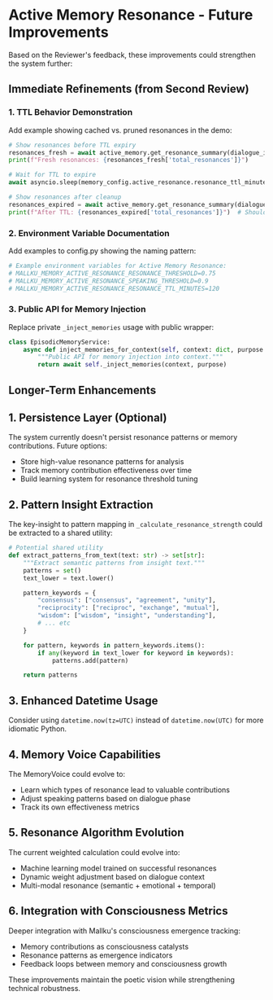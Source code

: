 # Active Memory Resonance - Future Improvements

Based on the Reviewer's feedback, these improvements could strengthen the system further:

## Immediate Refinements (from Second Review)

### 1. TTL Behavior Demonstration
Add example showing cached vs. pruned resonances in the demo:
```python
# Show resonances before TTL expiry
resonances_fresh = await active_memory.get_resonance_summary(dialogue_id)
print(f"Fresh resonances: {resonances_fresh['total_resonances']}")

# Wait for TTL to expire
await asyncio.sleep(memory_config.active_resonance.resonance_ttl_minutes * 60)

# Show resonances after cleanup
resonances_expired = await active_memory.get_resonance_summary(dialogue_id)
print(f"After TTL: {resonances_expired['total_resonances']}")  # Should be 0
```

### 2. Environment Variable Documentation
Add examples to config.py showing the naming pattern:
```python
# Example environment variables for Active Memory Resonance:
# MALLKU_MEMORY_ACTIVE_RESONANCE_RESONANCE_THRESHOLD=0.75
# MALLKU_MEMORY_ACTIVE_RESONANCE_SPEAKING_THRESHOLD=0.9
# MALLKU_MEMORY_ACTIVE_RESONANCE_RESONANCE_TTL_MINUTES=120
```

### 3. Public API for Memory Injection
Replace private `_inject_memories` usage with public wrapper:
```python
class EpisodicMemoryService:
    async def inject_memories_for_context(self, context: dict, purpose: str) -> dict:
        """Public API for memory injection into context."""
        return await self._inject_memories(context, purpose)
```

## Longer-Term Enhancements

## 1. Persistence Layer (Optional)
The system currently doesn't persist resonance patterns or memory contributions. Future options:
- Store high-value resonance patterns for analysis
- Track memory contribution effectiveness over time
- Build learning system for resonance threshold tuning

## 2. Pattern Insight Extraction
The key-insight to pattern mapping in `_calculate_resonance_strength` could be extracted to a shared utility:
```python
# Potential shared utility
def extract_patterns_from_text(text: str) -> set[str]:
    """Extract semantic patterns from insight text."""
    patterns = set()
    text_lower = text.lower()

    pattern_keywords = {
        "consensus": ["consensus", "agreement", "unity"],
        "reciprocity": ["reciproc", "exchange", "mutual"],
        "wisdom": ["wisdom", "insight", "understanding"],
        # ... etc
    }

    for pattern, keywords in pattern_keywords.items():
        if any(keyword in text_lower for keyword in keywords):
            patterns.add(pattern)

    return patterns
```

## 3. Enhanced Datetime Usage
Consider using `datetime.now(tz=UTC)` instead of `datetime.now(UTC)` for more idiomatic Python.

## 4. Memory Voice Capabilities
The MemoryVoice could evolve to:
- Learn which types of resonance lead to valuable contributions
- Adjust speaking patterns based on dialogue phase
- Track its own effectiveness metrics

## 5. Resonance Algorithm Evolution
The current weighted calculation could evolve into:
- Machine learning model trained on successful resonances
- Dynamic weight adjustment based on dialogue context
- Multi-modal resonance (semantic + emotional + temporal)

## 6. Integration with Consciousness Metrics
Deeper integration with Mallku's consciousness emergence tracking:
- Memory contributions as consciousness catalysts
- Resonance patterns as emergence indicators
- Feedback loops between memory and consciousness growth

These improvements maintain the poetic vision while strengthening technical robustness.
